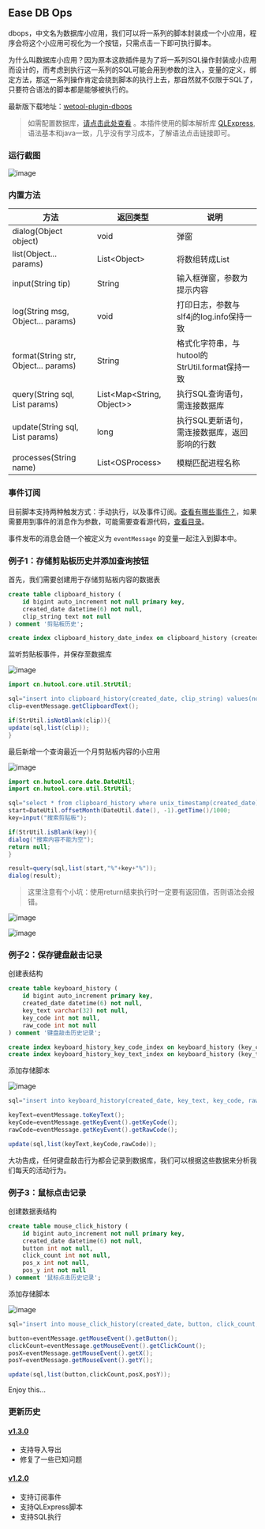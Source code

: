 ## Ease DB Ops

dbops，中文名为数据库小应用，我们可以将一系列的脚本封装成一个小应用，程序会将这个小应用可视化为一个按钮，只需点击一下即可执行脚本。

为什么叫数据库小应用？因为原本这款插件是为了将一系列SQL操作封装成小应用而设计的，而考虑到执行这一系列的SQL可能会用到参数的注入，变量的定义，绑定方法，那这一系列操作肯定会绕到脚本的执行上去，那自然就不仅限于SQL了，只要符合语法的脚本都是能够被执行的。

最新版下载地址：[wetool-plugin-dbops](http://share.qiniu.easepan.xyz/tool/wetool/plugin/wetool-plugin-dbops-1.3.0.jar)

> 如需配置数据库，[请点击此处查看](https://gitee.com/code4everything/wetool) 。本插件使用的脚本解析库 [QLExpress](https://github.com/alibaba/QLExpress), 语法基本和java一致，几乎没有学习成本，了解语法点击链接即可。

### 运行截图

![image](images/dbops.png)

### 内置方法

|方法|返回类型|说明|
|---|---|---|
|dialog(Object object)|void|弹窗|
|list(Object... params)|List\<Object\>|将数组转成List|
|input(String tip)|String|输入框弹窗，参数为提示内容|
|log(String msg, Object... params)|void|打印日志，参数与slf4j的log.info保持一致|
|format(String str, Object... params)|String|格式化字符串，与hutool的StrUtil.format保持一致|
|query(String sql, List params)|List\<Map\<String, Object\>\>|执行SQL查询语句，需连接数据库|
|update(String sql, List params)|long|执行SQL更新语句，需连接数据库，返回影响的行数|
|processes(String name)|List\<OSProcess\>|模糊匹配进程名称|

### 事件订阅

目前脚本支持两种触发方式：手动执行，以及事件订阅。[查看有哪些事件？](../../wetool-plugin-support/readme.md)，如果需要用到事件的消息作为参数，可能需要查看源代码，[查看目录](../../wetool-plugin-support/src/main/java/org/code4everything/wetool/plugin/support/event/message)。

事件发布的消息会随一个被定义为 `eventMessage` 的变量一起注入到脚本中。

### 例子1：存储剪贴板历史并添加查询按钮

首先，我们需要创建用于存储剪贴板内容的数据表

```sql
create table clipboard_history (
    id bigint auto_increment not null primary key,
    created_date datetime(6) not null,
    clip_string text not null
) comment '剪贴板历史';

create index clipboard_history_date_index on clipboard_history (created_date desc);
```

监听剪贴板事件，并保存至数据库

![image](images/save_clipboard.png)

```java
import cn.hutool.core.util.StrUtil;

sql="insert into clipboard_history(created_date, clip_string) values(now(6),?)";
clip=eventMessage.getClipboardText();

if(StrUtil.isNotBlank(clip)){
update(sql,list(clip));
}
```

最后新增一个查询最近一个月剪贴板内容的小应用

![image](images/search_clipboard.png)

```java
import cn.hutool.core.date.DateUtil;
import cn.hutool.core.util.StrUtil;

sql="select * from clipboard_history where unix_timestamp(created_date)>? and clip_string like ?";
start=DateUtil.offsetMonth(DateUtil.date(), -1).getTime()/1000;
key=input("搜索剪贴板");

if(StrUtil.isBlank(key)){
dialog("搜索内容不能为空");
return null;
}

result=query(sql,list(start,"%"+key+"%"));
dialog(result);
```

> 这里注意有个小坑：使用return结束执行时一定要有返回值，否则语法会报错。

![image](images/search_clipboard_input.png)

![image](images/search_clipboard_result.png)

### 例子2：保存键盘敲击记录

创建表结构

```sql
create table keyboard_history (
    id bigint auto_increment primary key,
    created_date datetime(6) not null,
    key_text varchar(32) not null,
    key_code int not null,
    raw_code int not null
) comment '键盘敲击历史记录';

create index keyboard_history_key_code_index on keyboard_history (key_code);
create index keyboard_history_key_text_index on keyboard_history (key_text);
```

添加存储脚本

![image](images/key_board_history.png)

```java
sql="insert into keyboard_history(created_date, key_text, key_code, raw_code) values(now(6),?,?,?)";

keyText=eventMessage.toKeyText();
keyCode=eventMessage.getKeyEvent().getKeyCode();
rawCode=eventMessage.getKeyEvent().getRawCode();

update(sql,list(keyText,keyCode,rawCode));
```

大功告成，任何键盘敲击行为都会记录到数据库，我们可以根据这些数据来分析我们每天的活动行为。

### 例子3：鼠标点击记录

创建数据表结构

```sql
create table mouse_click_history (
    id bigint auto_increment not null primary key,
    created_date datetime(6) not null,
    button int not null,
    click_count int not null,
    pos_x int not null,
    pos_y int not null
) comment '鼠标点击历史记录';
```

添加存储脚本

![image](images/mouse_click_histor.png)

```java
sql="insert into mouse_click_history(created_date, button, click_count, pos_x, pos_y) values(now(6),?,?,?,?)";

button=eventMessage.getMouseEvent().getButton();
clickCount=eventMessage.getMouseEvent().getClickCount();
posX=eventMessage.getMouseEvent().getX();
posY=eventMessage.getMouseEvent().getY();

update(sql,list(button,clickCount,posX,posY));
```

Enjoy this...

### 更新历史

#### [v1.3.0](http://share.qiniu.easepan.xyz/tool/wetool/plugin/wetool-plugin-dbops-1.3.0.jar)

- 支持导入导出
- 修复了一些已知问题

#### [v1.2.0](http://share.qiniu.easepan.xyz/tool/wetool/plugin/wetool-plugin-dbops-1.2.0.jar)

- 支持订阅事件
- 支持QLExpress脚本
- 支持SQL执行
